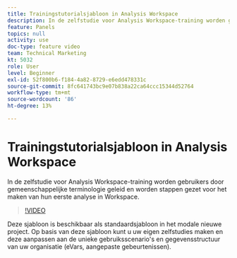 ```yaml
---
title: Trainingstutorialsjabloon in Analysis Workspace
description: In de zelfstudie voor Analysis Workspace-training worden gebruikers door gemeenschappelijke terminologie geleid en worden stappen gezet voor het maken van hun eerste analyse in Workspace.
feature: Panels
topics: null
activity: use
doc-type: feature video
team: Technical Marketing
kt: 5032
role: User
level: Beginner
exl-id: 52f800b6-f184-4a82-8729-e6edd478331c
source-git-commit: 8fc641743bc9e07b838a22ca64ccc15344d52764
workflow-type: tm+mt
source-wordcount: '86'
ht-degree: 13%

---
```


# Trainingstutorialsjabloon in Analysis Workspace

In de zelfstudie voor Analysis Workspace-training worden gebruikers door gemeenschappelijke terminologie geleid en worden stappen gezet voor het maken van hun eerste analyse in Workspace.

>[!VIDEO](https://video.tv.adobe.com/v/33773/?quality=12&learn=on)

Deze sjabloon is beschikbaar als standaardsjabloon in het modale nieuwe project. Op basis van deze sjabloon kunt u uw eigen zelfstudies maken en deze aanpassen aan de unieke gebruiksscenario&#39;s en gegevensstructuur van uw organisatie (eVars, aangepaste gebeurtenissen).
